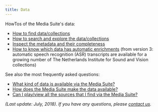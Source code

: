 ```yaml
---
title: Data
---
```


HowTos of the Media Suite's data:

- [How to find data/collections](/documentation/howtos/select-collections)
- [How to search and explore the data/collections](/documentation/howtos/tools)
- [Inspect the metadata and their completeness](/documentation/howtos/collection-inspector)
- [How to know which data has automatic enrichments](/documentation/faq/is-data-enriched) (from version 3: automatic speech recognition (ASR) transcripts are available for a growing number of The Netherlands Institute for Sound and Vision collections)

See also the most frequently asked questions:

- [What kind of data is available via the Media Suite?](/documentation/faq/what-data) 
- [How does the Media Suite make the data available?](/documentation/faq/how-data-is-made-available)
- [Can I play/view all the sources that I find via the Media Suite?](/documentation/faq/can-play-view)



*(Last update: July, 2018)*. *If you have any questions, please [contact us](/contact).*

